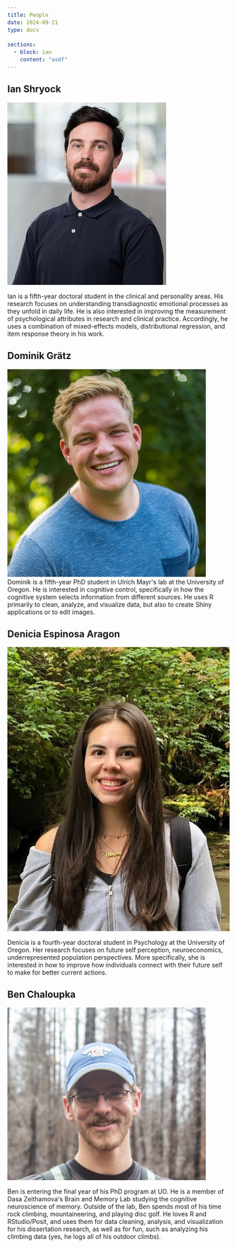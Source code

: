 ```yaml
---
title: People
date: 2024-09-21
type: docs

sections:
  - block: ian
    content: "asdf"
---
```


## Ian Shryock

![image info](./ian.jpg)

Ian is a fifth-year doctoral student in the clinical and personality areas. His research focuses on understanding transdiagnostic emotional processes as they unfold in daily life. He is also interested in improving the measurement of psychological attributes in research and clinical practice. Accordingly, he uses a combination of mixed-effects models, distributional regression, and item response theory in his work.

## Dominik Grätz

![image info](./dom.jpg)
Dominik is a fifth-year PhD student in Ulrich Mayr's lab at the University of Oregon. He is interested in cognitive control, specifically in how the cognitive system selects information from different sources. He uses R primarily to clean, analyze, and visualize data, but also to create Shiny applications or to edit images.

## Denicia Espinosa Aragon 

![image info](./den.jpg)

Denicia is a fourth-year doctoral student in Psychology at the University of Oregon. Her research focuses on future self perception, neuroeconomics, underrepresented population perspectives. More specifically, she is interested in how to improve how individuals connect with their future self to make for better current actions.

## Ben Chaloupka

![image info](./ben.jpg)

Ben is entering the final year of his PhD program at UO. He is a member of Dasa Zeithamova's Brain and Memory Lab studying the cognitive neuroscience of memory. Outside of the lab, Ben spends most of his time rock climbing, mountaineering, and playing disc golf. He loves R and RStudio/Posit, and uses them for data cleaning, analysis, and visualization for his dissertation research, as well as for fun, such as analyzing his climbing data (yes, he logs all of his outdoor climbs). 

